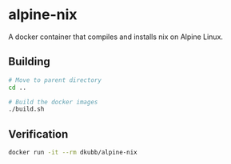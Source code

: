 # alpine-nix

A docker container that compiles and installs nix on Alpine Linux.

## Building

```bash
# Move to parent directory
cd ..

# Build the docker images
./build.sh
```

## Verification

```bash
docker run -it --rm dkubb/alpine-nix
```
